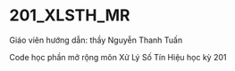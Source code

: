 # 201_XLSTH_MR
Giáo viên hướng dẫn: thầy Nguyễn Thanh Tuấn

Code học phần mở rộng môn Xử Lý Số Tín Hiệu học kỳ 201
